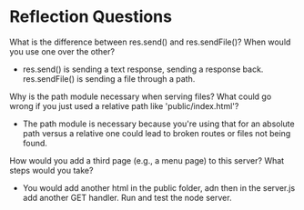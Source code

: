 # Reflection Questions
What is the difference between res.send() and res.sendFile()? When would you use one over the other?
- res.send() is sending a text response, sending a response back. res.sendFile() is sending a file through a path.

Why is the path module necessary when serving files? What could go wrong if you just used a relative path like 'public/index.html'?
- The path module is necessary because you're using that for an absolute path versus a relative one could lead to broken routes or files not being found.

How would you add a third page (e.g., a menu page) to this server? What steps would you take?
- You would add another html in the public folder, adn then in the server.js add another GET handler. Run and test the node server.

  

